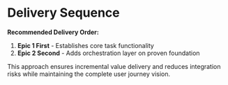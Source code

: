 # Delivery Sequence

**Recommended Delivery Order:**
1. **Epic 1 First** - Establishes core task functionality
2. **Epic 2 Second** - Adds orchestration layer on proven foundation

This approach ensures incremental value delivery and reduces integration risks while maintaining the complete user journey vision.
